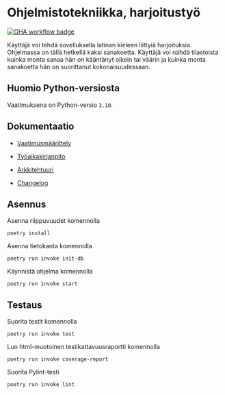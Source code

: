 # Ohjelmistotekniikka, harjoitustyö

[![GHA workflow badge](https://github.com/jaakkoset/ohtuvarasto/workflows/CI/badge.svg)](https://github.com/jaakkoset/ohtuvarasto/actions)

Käyttäjä voi tehdä sovelluksella latinan kieleen liittyiä harjoituksia. Ohjelmassa on tällä hetkellä kaksi sanakoetta. Käyttäjä voi nähdä tilastoista kuinka monta sanaa hän on kääntänyt oikein tai väärin ja kuinka monta sanakoetta hän on suorittanut kokonaisuudessaan.

## Huomio Python-versiosta

Vaatimuksena on Python-versio `3.10`.

## Dokumentaatio

* [Vaatimusmäärittely](./dokumentaatio/vaatimusmaarittely.md)

* [Työaikakirjanpito](./dokumentaatio/tyoaikakirjanpito.md)

* [Arkkitehtuuri](./dokumentaatio/arkkitehtuuri.md)

* [Changelog](./dokumentaatio/changelog.md)

## Asennus

Asenna riippuvuudet komennolla

    poetry install

Asenna tietokanta komennolla

    poetry run invoke init-db

Käynnistä ohjelma komennolla 

    poetry run invoke start

## Testaus

Suorita testit komennolla

    poetry run invoke test

Luo html-muotoinen testikattavuusraportti komennolla

    poetry run invoke coverage-report

Suorita Pylint-testi

    poetry run invoke lint
